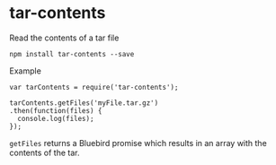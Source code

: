 # tar-contents
Read the contents of a tar file

```shell
npm install tar-contents --save
```

Example

```
var tarContents = require('tar-contents');

tarContents.getFiles('myFile.tar.gz')
.then(function(files) {
  console.log(files);
});
```

`getFiles` returns a Bluebird promise which results in an array with the contents of the tar.